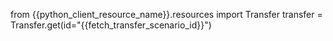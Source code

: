 from {{python_client_resource_name}}.resources import Transfer
transfer = Transfer.get(id="{{fetch_transfer_scenario_id}}")
